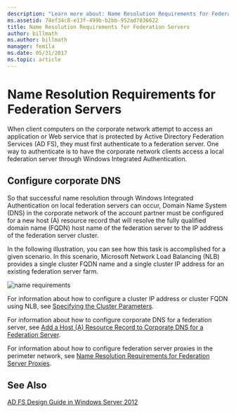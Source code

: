 ```yaml
---
description: "Learn more about: Name Resolution Requirements for Federation Servers"
ms.assetid: 74ef34c8-e13f-499b-b2bb-952ad7036622
title: Name Resolution Requirements for Federation Servers
author: billmath
ms.author: billmath
manager: femila
ms.date: 05/31/2017
ms.topic: article
---
```


# Name Resolution Requirements for Federation Servers

When client computers on the corporate network attempt to access an application or Web service that is protected by Active Directory Federation Services \(AD FS\), they must first authenticate to a federation server. One way to authenticate is to have the corporate network clients access a local federation server through Windows Integrated Authentication.

## Configure corporate DNS
So that successful name resolution through Windows Integrated Authentication on local federation servers can occur, Domain Name System \(DNS\) in the corporate network of the account partner must be configured for a new host \(A\) resource record that will resolve the fully qualified domain name \(FQDN\) host name of the federation server to the IP address of the federation server cluster.

In the following illustration, you can see how this task is accomplished for a given scenario. In this scenario, Microsoft Network Load Balancing \(NLB\) provides a single cluster FQDN name and a single cluster IP address for an existing federation server farm.

![name requirements](media/adfs2_deploy_single_fs.gif)

For information about how to configure a cluster IP address or cluster FQDN using NLB, see [Specifying the Cluster Parameters](https://go.microsoft.com/fwlink/?LinkId=75282).

For information about how to configure corporate DNS for a federation server, see [Add a Host &#40;A&#41; Resource Record to Corporate DNS for a Federation Server](../../ad-fs/deployment/Add-a-Host--A--Resource-Record-to-Corporate-DNS-for-a-Federation-Server.md).

For information about how to configure federation server proxies in the perimeter network, see [Name Resolution Requirements for Federation Server Proxies](Name-Resolution-Requirements-for-Federation-Server-Proxies.md).


## See Also
[AD FS Design Guide in Windows Server 2012](AD-FS-Design-Guide-in-Windows-Server-2012.md)
